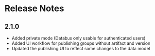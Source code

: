 # Release Notes

## 2.1.0

* Added private mode (Databus only usable for authenticated users)
* Added UI workflow for publishing groups without artifact and version
* Updated the publishing UI to reflect some changes to the data model
